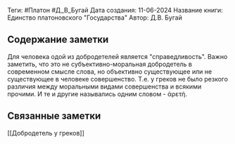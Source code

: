 Теги: #Платон #Д_В_Бугай 
Дата создания: 11-06-2024
Название книги: Единство платоновского "Государства"
Автор: Д.В. Бугай
## Содержание заметки
Для человека одой из добродетелей является "справедливость". Важно заметить, что это не субъективно-моральная добродетель в современном смысле слова, но объективно существующее или не существующее в человеке совершенство. Т.е. у греков не было резкого различия между моральными видами совершенства и всякими прочими. И те и другие назывались одним словом - ἀρετή.
## Связанные заметки
[[Добродетель у греков]]